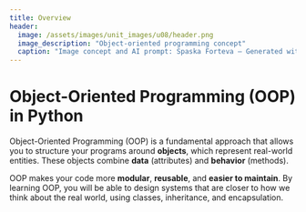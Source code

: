 ```yaml
---
title: Overview
header:
  image: /assets/images/unit_images/u08/header.png
  image_description: "Object-oriented programming concept"
  caption: "Image concept and AI prompt: Spaska Forteva – Generated with ChatGPT/DALL·E"
---
```


# Object-Oriented Programming (OOP) in Python

Object-Oriented Programming (OOP) is a fundamental approach that allows you to structure your programs around **objects**, which represent real-world entities. These objects combine **data** (attributes) and **behavior** (methods).

OOP makes your code more **modular**, **reusable**, and **easier to maintain**. By learning OOP, you will be able to design systems that are closer to how we think about the real world, using classes, inheritance, and encapsulation.

